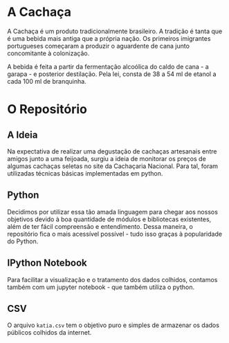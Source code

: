 # A Cachaça

A Cachaça é um produto tradicionalmente brasileiro. A tradição é tanta que é uma bebida mais antiga que a própria nação. Os primeiros imigrantes portugueses começaram a produzir o aguardente de cana junto concomitante à colonização.

A bebida é feita a partir da fermentação alcoólica do caldo de cana - a garapa - e posterior destilação. Pela lei, consta de 38 a 54 ml de etanol a cada 100 ml de branquinha.

# O Repositório

## A Ideia
Na expectativa de realizar uma degustação de cachaças artesanais entre amigos junto a uma feijoada, surgiu a ideia de monitorar os preços de algumas cachaças seletas no site da Cachaçaria Nacional. Para tal, foram utilizadas técnicas básicas implementadas em python.

## Python
Decidimos por utilizar essa tão amada linguagem para chegar aos nossos objetivos devido à boa quantidade de módulos e bibliotecas existentes, além de ter fácil compreensão e entendimento. Dessa maneira, o repositório fica o mais acessível possível - tudo isso graças à popularidade do Python.

## IPython Notebook
Para facilitar a visualização e o tratamento dos dados colhidos, contamos também com um jupyter notebook - que também utiliza o python.

## CSV
O arquivo `katia.csv` tem o objetivo puro e simples de armazenar os dados públicos colhidos da internet.
